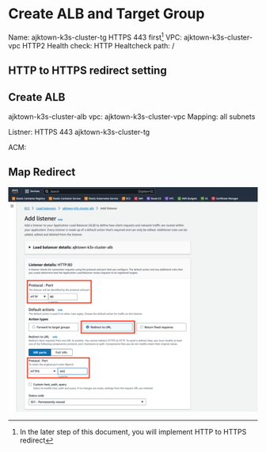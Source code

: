 # Create ALB and Target Group



Name: ajktown-k3s-cluster-tg
HTTPS 443 first[^1]
VPC: ajktown-k3s-cluster-vpc
HTTP2
Health check: HTTP
Healtcheck path: /

[^1]: In the later step of this document, you will implement HTTP to HTTPS redirect

## HTTP to HTTPS redirect setting



## Create ALB

ajktown-k3s-cluster-alb
vpc: ajktown-k3s-cluster-vpc
Mapping: all subnets



Listner:
HTTPS 443 ajktown-k3s-cluster-tg


ACM: 


## Map Redirect

![http_to_https_redirect](./assets/http_to_https_redirect.png)